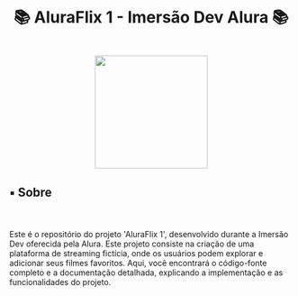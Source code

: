 <h1 align="center">📚 AluraFlix 1 - Imersão Dev Alura 📚</h1>

###

<br clear="both">

<div align="center">
  <img height="200" src="https://yt3.googleusercontent.com/W7GokEE6ydjZFa_Tpz6yvSsDlVPTe7d4yTsJqKXy1Gbhu1BGXCfKJ_I-_TzOq37m8R9S97kQ=s900-c-k-c0x00ffffff-no-rj"/>
</div>

###

<h2 align="left">▪️ Sobre</h2>

###

<br clear="both">

<p align="left">Este é o repositório do projeto 'AluraFlix 1', desenvolvido durante a Imersão Dev oferecida pela Alura. Este projeto consiste na criação de uma plataforma de streaming fictícia, onde os usuários podem explorar e adicionar seus filmes favoritos. Aqui, você encontrará o código-fonte completo e a documentação detalhada, explicando a implementação e as funcionalidades do projeto.</p>

###

